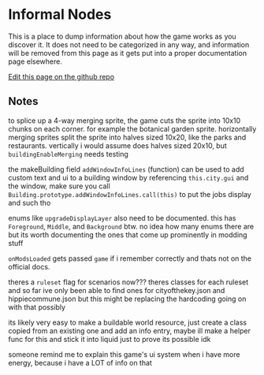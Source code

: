 # Informal Nodes

This is a place to dump information about how the game works as you discover it. It does not need to be categorized in any way, and information will be removed from this page as it gets put into a proper documentation page elsewhere.

[Edit this page on the github repo](https://github.com/tfe2-modding/tfe2-modding.github.io/edit/main/Informal%20Notes.md)

## Notes
<!-- PLEASE DO NOT PUT ANY NOTES ABOVE THIS COMMENT -->

to splice up a 4-way merging sprite, the game cuts the sprite into 10x10 chunks on each corner. for example the botanical garden sprite. horizontally merging sprites split the sprite into halves sized 10x20, like the parks and restaurants. vertically i would assume does halves sized 20x10, but `buildingEnableMerging` needs testing

the makeBuilding field `addWindowInfoLines` (function) can be used to add custom text and ui to a building window by referencing `this.city.gui` and the window, make sure you call `Building.prototype.addWindowInfoLines.call(this)` to put the jobs display and such tho

enums like `upgradeDisplayLayer` also need to be documented. this has `Foreground`, `Middle`, and `Background` btw. no idea how many enums there are but its worth documenting the ones that come up prominently in modding stuff

`onModsLoaded` gets passed `game` if i remember correctly and thats not on the official docs.

theres a `ruleset` flag for scenarios now??? theres classes for each ruleset and so far ive only been able to find ones for cityofthekey.json and hippiecommune.json but this might be replacing the hardcoding going on with that possibly

its likely very easy to make a buildable world resource, just create a class copied from an existing one and add an info entry, maybe ill make a helper func for this and stick it into liquid just to prove its possible idk

someone remind me to explain this game's ui system when i have more energy, because i have a LOT of info on that